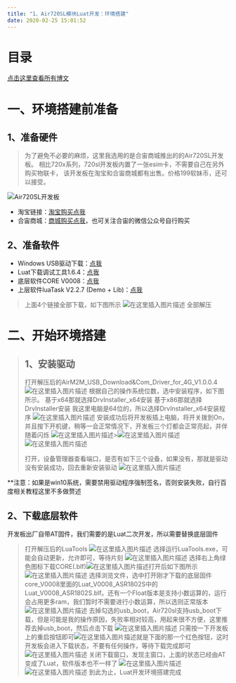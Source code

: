 ```yaml
---
title: "1、Air720SL模块Luat开发：环境搭建"
date: 2020-02-25 15:01:52
---
```


# 目录

[点击这里查看所有博文](https://blog.csdn.net/weixin_44570083/article/details/104285283)

# 一、环境搭建前准备

## 1、准备硬件

> 为了避免不必要的麻烦，这里我选用的是合宙商城推出的的Air720SL开发板。
> 相比720x系列，720sl开发板内置了一张esim卡，不需要自己在另外购买物联卡，
> 该开发板在淘宝和合宙商城都有出售。价格199软妹币，还可以接受。


![Air720SL开发板](https://img-blog.csdnimg.cn/20200212204008504.png?x-oss-process=image/watermark,type_ZmFuZ3poZW5naGVpdGk,shadow_10,text_aHR0cHM6Ly9ibG9nLmNzZG4ubmV0L3dlaXhpbl80NDU3MDA4Mw==,size_16,color_FFFFFF,t_70)

* 淘宝链接：[淘宝购买点我](https://item.taobao.com/item.htm?spm=a1z10.5-c.w4002-22403489719.51.3d727118bUwz0j&id=610853578601)
* 合宙商城：[商城购买点我](http://m.openluat.com/product/1192)，也可关注合宙的微信公众号自行购买

## 2、准备软件

* Windows USB驱动下载：[点我](http://www.openluat.com/Product/file/asr1802/AirM2M_USB_Download&Com_Driver_for_4G_V1.0.0.4.7z)
* Luat下载调试工具1.6.4：[点我](http://www.openluat.com/Product/file/asr1802/LuaTools%201.6.4_4G.7z)
* 底层软件CORE V0008：[点我](http://www.openluat.com/Product/file/asr1802s/core_V0008.zip)
* 上层软件luaTask V2.2.7 (Demo + Lib)：[点我](http://www.openluat.com/Product/file/asr1802/script_LuaTask_V2.2.7.zip)

> 上面4个链接全部下载，如下图所示
> ![在这里插入图片描述](https://img-blog.csdnimg.cn/20200212210602349.png)
> 全部解压

# 二、开始环境搭建

>  ## 1、安装驱动
>
>  打开解压后的AirM2M_USB_Download&Com_Driver_for_4G_V1.0.0.4
>  ![在这里插入图片描述](https://img-blog.csdnimg.cn/20200212211006986.png)
>  根据自己的操作系统位数，选中安装程序，如下图所示。
>  基于x64那就选择DrvInstaller_x64安装
>  基于x86那就选择DrvInstaller安装
>  我这里电脑是64位的，所以选择DrvInstaller_x64安装程序
>  ![在这里插入图片描述](https://img-blog.csdnimg.cn/20200212211325596.png)
>  安装成功后将开发板插上电脑，将开关拨到On，并且按下开机键，稍等一会正常情况下，开发板三个灯都会正常亮起，并伴随着闪烁
>  ![在这里插入图片描述](https://img-blog.csdnimg.cn/20200212212145553.png)>![在这里插入图片描述](https://img-blog.csdnimg.cn/20200212212058300.png)![在这里插入图片描述](https://img-blog.csdnimg.cn/20200212213241185.png?x-oss-process=image/watermark,type_ZmFuZ3poZW5naGVpdGk,shadow_10,text_aHR0cHM6Ly9ibG9nLmNzZG4ubmV0L3dlaXhpbl80NDU3MDA4Mw==,size_16,color_FFFFFF,t_70)
>
>  打开，设备管理器查看端口，是否有如下三个设备，如果没有，那就是驱动没有安装成功，回去重新安装驱动
>  ![在这里插入图片描述](https://img-blog.csdnimg.cn/20200212212243174.png)

**注意：如果是win10系统，需要禁用驱动程序强制签名，否则安装失败，自行百度相关教程这里不多做赘述

 ## 2、下载底层软件


 开发板出厂自带AT固件，我们需要的是Luat二次开发，所以需要替换底层固件

> 打开解压后的LuaTools
> ![在这里插入图片描述](https://img-blog.csdnimg.cn/20200212212708156.png?x-oss-process=image/watermark,type_ZmFuZ3poZW5naGVpdGk,shadow_10,text_aHR0cHM6Ly9ibG9nLmNzZG4ubmV0L3dlaXhpbl80NDU3MDA4Mw==,size_16,color_FFFFFF,t_70)
> 选择运行LuaTools.exe，可能会自动更新，允许即可，等待片刻
> ![在这里插入图片描述](https://img-blog.csdnimg.cn/20200212212944418.png?x-oss-process=image/watermark,type_ZmFuZ3poZW5naGVpdGk,shadow_10,text_aHR0cHM6Ly9ibG9nLmNzZG4ubmV0L3dlaXhpbl80NDU3MDA4Mw==,size_16,color_FFFFFF,t_70)
> 选择右上角绿色图标下载CORE(.blf)![在这里插入图片描述](https://img-blog.csdnimg.cn/20200212213333976.png)打开后如下图所示
> ![在这里插入图片描述](https://img-blog.csdnimg.cn/2020021221342430.png)
> 选择浏览文件，选中打开刚才下载的底层固件core_V0008里面的Luat_V0008_ASR1802S中的Luat_V0008_ASR1802S.blf。还有一个Float版本是支持小数运算的，运行会占用更多ram，我们暂时不需要进行小数运算，所以选则正常版本
> ![在这里插入图片描述](https://img-blog.csdnimg.cn/20200212213606704.png)
> 去掉勾选的usb_boot，Air720sl支持usb_boot下载，但是可能是我的操作原因，失败率相对较高，用起来很不方便，这里推荐去掉usb_boot，然后点击下载
> ![在这里插入图片描述](https://img-blog.csdnimg.cn/20200212213921600.png)
> 只需按一下开发板上的重启按钮即可![在这里插入图片描述](https://img-blog.csdnimg.cn/20200212214015907.png)就是下面的那一个红色按钮，这时开发板会进入下载状态，不要有任何操作，等待下载完成即可
> ![在这里插入图片描述](https://img-blog.csdnimg.cn/20200212214116698.png)
> 关闭下载窗口，发现主窗口，上面的状态已经由AT变成了Luat，软件版本也不一样了
> ![在这里插入图片描述](https://img-blog.csdnimg.cn/20200212214236967.png)![在这里插入图片描述](https://img-blog.csdnimg.cn/20200212214224975.png)
> 到此为止，Luat开发环境搭建完成
